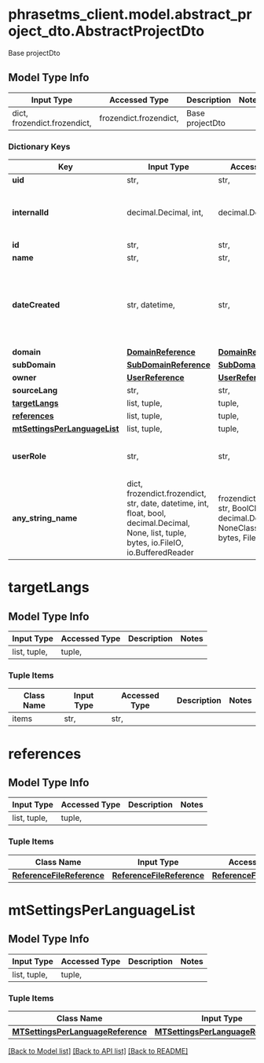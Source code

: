 # phrasetms_client.model.abstract_project_dto.AbstractProjectDto

Base projectDto

## Model Type Info

| Input Type                   | Accessed Type          | Description     | Notes |
| ---------------------------- | ---------------------- | --------------- | ----- |
| dict, frozendict.frozendict, | frozendict.frozendict, | Base projectDto |

### Dictionary Keys

| Key                                                         | Input Type                                                                                                                                  | Accessed Type                                                                           | Description                                                        | Notes                                               |
| ----------------------------------------------------------- | ------------------------------------------------------------------------------------------------------------------------------------------- | --------------------------------------------------------------------------------------- | ------------------------------------------------------------------ | --------------------------------------------------- |
| **uid**                                                     | str,                                                                                                                                        | str,                                                                                    |                                                                    | [optional]                                          |
| **internalId**                                              | decimal.Decimal, int,                                                                                                                       | decimal.Decimal,                                                                        |                                                                    | [optional] value must be a 32 bit integer           |
| **id**                                                      | str,                                                                                                                                        | str,                                                                                    |                                                                    | [optional]                                          |
| **name**                                                    | str,                                                                                                                                        | str,                                                                                    |                                                                    | [optional]                                          |
| **dateCreated**                                             | str, datetime,                                                                                                                              | str,                                                                                    |                                                                    | [optional] value must conform to RFC-3339 date-time |
| **domain**                                                  | [**DomainReference**](DomainReference.md)                                                                                                   | [**DomainReference**](DomainReference.md)                                               |                                                                    | [optional]                                          |
| **subDomain**                                               | [**SubDomainReference**](SubDomainReference.md)                                                                                             | [**SubDomainReference**](SubDomainReference.md)                                         |                                                                    | [optional]                                          |
| **owner**                                                   | [**UserReference**](UserReference.md)                                                                                                       | [**UserReference**](UserReference.md)                                                   |                                                                    | [optional]                                          |
| **sourceLang**                                              | str,                                                                                                                                        | str,                                                                                    |                                                                    | [optional]                                          |
| **[targetLangs](#targetLangs)**                             | list, tuple,                                                                                                                                | tuple,                                                                                  |                                                                    | [optional]                                          |
| **[references](#references)**                               | list, tuple,                                                                                                                                | tuple,                                                                                  |                                                                    | [optional]                                          |
| **[mtSettingsPerLanguageList](#mtSettingsPerLanguageList)** | list, tuple,                                                                                                                                | tuple,                                                                                  |                                                                    | [optional]                                          |
| **userRole**                                                | str,                                                                                                                                        | str,                                                                                    | Response differs based on user&#x27;s role                         | [optional]                                          |
| **any_string_name**                                         | dict, frozendict.frozendict, str, date, datetime, int, float, bool, decimal.Decimal, None, list, tuple, bytes, io.FileIO, io.BufferedReader | frozendict.frozendict, str, BoolClass, decimal.Decimal, NoneClass, tuple, bytes, FileIO | any string name can be used but the value must be the correct type | [optional]                                          |

# targetLangs

## Model Type Info

| Input Type   | Accessed Type | Description | Notes |
| ------------ | ------------- | ----------- | ----- |
| list, tuple, | tuple,        |             |

### Tuple Items

| Class Name | Input Type | Accessed Type | Description | Notes |
| ---------- | ---------- | ------------- | ----------- | ----- |
| items      | str,       | str,          |             |

# references

## Model Type Info

| Input Type   | Accessed Type | Description | Notes |
| ------------ | ------------- | ----------- | ----- |
| list, tuple, | tuple,        |             |

### Tuple Items

| Class Name                                              | Input Type                                              | Accessed Type                                           | Description | Notes |
| ------------------------------------------------------- | ------------------------------------------------------- | ------------------------------------------------------- | ----------- | ----- |
| [**ReferenceFileReference**](ReferenceFileReference.md) | [**ReferenceFileReference**](ReferenceFileReference.md) | [**ReferenceFileReference**](ReferenceFileReference.md) |             |

# mtSettingsPerLanguageList

## Model Type Info

| Input Type   | Accessed Type | Description | Notes |
| ------------ | ------------- | ----------- | ----- |
| list, tuple, | tuple,        |             |

### Tuple Items

| Class Name                                                              | Input Type                                                              | Accessed Type                                                           | Description | Notes |
| ----------------------------------------------------------------------- | ----------------------------------------------------------------------- | ----------------------------------------------------------------------- | ----------- | ----- |
| [**MTSettingsPerLanguageReference**](MTSettingsPerLanguageReference.md) | [**MTSettingsPerLanguageReference**](MTSettingsPerLanguageReference.md) | [**MTSettingsPerLanguageReference**](MTSettingsPerLanguageReference.md) |             |

[[Back to Model list]](../../README.md#documentation-for-models) [[Back to API list]](../../README.md#documentation-for-api-endpoints) [[Back to README]](../../README.md)
